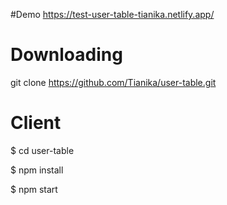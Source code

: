 #Demo
https://test-user-table-tianika.netlify.app/

# Downloading
git clone https://github.com/Tianika/user-table.git

# Client
$ cd user-table

$ npm install

$ npm start
